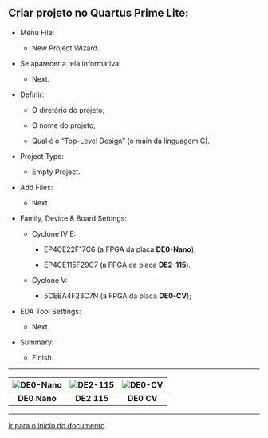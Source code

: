 ## Criar projeto no Quartus Prime Lite:

-   Menu File:

    -   New Project Wizard.

-   Se aparecer a tela informativa:

    -   Next.

-   Definir:

    -   O diretório do projeto;

    -   O nome do projeto;

    -   Qual é o “Top-Level Design” (o main da linguagem C).

-   Project Type:

    -   Empty Project.

-   Add Files:

    -   Next.

-   Family, Device & Board Settings:

    -   Cyclone IV E:

        -   EP4CE22F17C6 (a FPGA da placa **DE0-Nano**);

        -   EP4CE115F29C7 (a FPGA da placa **DE2-115**).

    -   Cyclone V:

        -   5CEBA4F23C7N (a FPGA da placa **DE0-CV**);

-   EDA Tool Settings:

    -   Next.

-   Summary:

    -   Finish.

***

| ![DE0-Nano](../imagensComponentes/DE0-Nanopq.jpg "Placa DE0-Nano") |  ![DE2-115](../imagensComponentes/DE2-115pq.jpg "Placa DE2-115") | ![DE0-CV](../imagensComponentes/DE0-CVpq.jpg "Placa DE0-CV") |
|:---:|:---:|:---:|
| **DE0 Nano** | **DE2 115** | **DE0 CV** |

***
<a name="fimDocumento"></a> [Ir para o início do documento](#criar-projeto-no-quartus-prime-lite).

